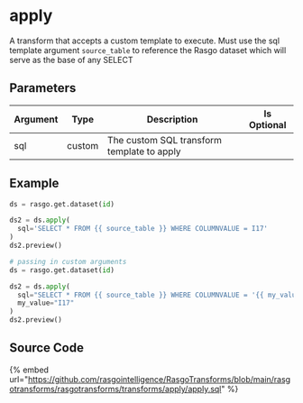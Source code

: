 

# apply

A transform that accepts a custom template to execute. Must use the sql template argument `source_table` to reference the Rasgo dataset which will serve as the base of any SELECT

## Parameters

| Argument |  Type  |                Description                 | Is Optional |
| -------- | ------ | ------------------------------------------ | ----------- |
| sql      | custom | The custom SQL transform template to apply |             |


## Example

```python
ds = rasgo.get.dataset(id)

ds2 = ds.apply(
  sql='SELECT * FROM {{ source_table }} WHERE COLUMNVALUE = I17'
)
ds2.preview()

# passing in custom arguments
ds = rasgo.get.dataset(id)

ds2 = ds.apply(
  sql="SELECT * FROM {{ source_table }} WHERE COLUMNVALUE = '{{ my_value }}'",
  my_value="I17"
)
ds2.preview()
```

## Source Code

{% embed url="https://github.com/rasgointelligence/RasgoTransforms/blob/main/rasgotransforms/rasgotransforms/transforms/apply/apply.sql" %}

